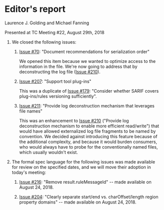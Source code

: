 # Editor's report

Laurence J. Golding and Michael Fanning

Presented at TC Meeting #22, August 29th, 2018

1. We closed the following issues:

    1. [Issue #70](https://github.com/oasis-tcs/sarif-spec/issues/70): "Document recommendations for serialization order"

        We opened this item because we wanted to optimize access to the information in the file. We're now going to address that by deconstructing the log file ([Issue #210](https://github.com/oasis-tcs/sarif-spec/issues/210)).

    1. [Issue #207](https://github.com/oasis-tcs/sarif-spec/issues/207): "Support tool plug-ins"

        This was a duplicate of [Issue #179](https://github.com/oasis-tcs/sarif-spec/issues/179): "Consider whether SARIF covers plug-ins/rules versioning sufficiently".

    1. [Issue #211](https://github.com/oasis-tcs/sarif-spec/issues/211): "Provide log deconstruction mechanism that leverages file names"

        This was an enhancement to [Issue #210](https://github.com/oasis-tcs/sarif-spec/issues/210) ("Provide log deconstruction mechanism to enable more efficient read/write") that would have allowed externalized log file fragments to be named by convention. We decided against introducing this feature because of the additional complexity, and because it would burden consumers, who would always have to probe for the conventionally named files, which usually wouldn't exist.

1. The formal spec language for the following issues was made available for review on the specified dates, and we will move their adoption in today's meeting:

    1. [Issue #216](https://github.com/oasis-tcs/sarif-spec/issues/216): "Remove result.ruleMessageId" -- made available on August 24, 2018.

    2. [Issue #204](https://github.com/oasis-tcs/sarif-spec/issues/204): "Clearly separate start/end vs. charOffset/length region property domains" -- made available on August 24, 2018.
